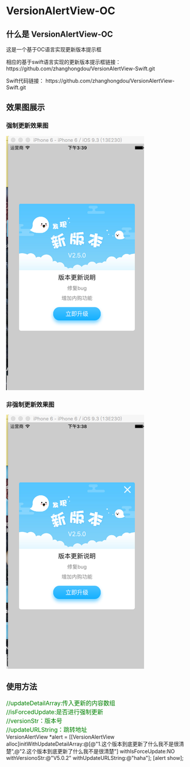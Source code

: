 # VersionAlertView-OC

<html>
<body>
<h2>什么是 VersionAlertView-OC</h2>
<p>这是一个基于OC语言实现更新版本提示框</p>
<p>相应的基于swift语言实现的更新版本提示框链接：https://github.com/zhanghongdou/VersionAlertView-Swift.git</p>
<p>Swift代码链接： https://github.com/zhanghongdou/VersionAlertView-Swift.git</p>
<h2>效果图展示</h2>

<h3>强制更新效果图</h3>
<p><img src="picture/0BDF60CA-4EC4-4D43-ABB7-72A9A72CAAB4.png"/></p>

<h3>非强制更新效果图</h3>
<p><img src="picture/1D46FF2A-9410-4347-8E4C-0D802044D4CF.png"/></p>


<h2>使用方法</h2>
<p style="font-size:16px">

<span style="font-size:16px;color:green;">//updateDetailArray:传入更新的内容数组</span></br>
<span style="font-size:16px;color:green;">//isForcedUpdate:是否进行强制更新</span></br>
<span style="font-size:16px;color:green;">//versionStr：版本号</span></br>
<span style="font-size:16px;color:green;">//updateURLString：跳转地址</span></br>
 VersionAlertView *alert = [[VersionAlertView alloc]initWithUpdateDetailArray:@[@"1.这个版本到底更新了什么我不是很清楚",@"2.这个版本到底更新了什么我不是很清楚"] withIsForceUpdate:NO withVersionoStr:@"V5.0.2" withUpdateURLString:@"haha"];
 [alert show];</br>
</p>
</body>

</html>
